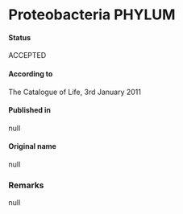 Proteobacteria PHYLUM
=======

#### Status
ACCEPTED

#### According to
The Catalogue of Life, 3rd January 2011

#### Published in
null

#### Original name
null

### Remarks
null